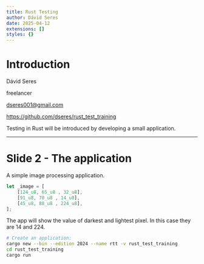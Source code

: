 ```yaml
---
title: Rust Testing
author: Dávid Seres
date: 2025-04-12
extensions: []
styles: {}
---
```


# Introduction

Dávid Seres

freelancer

dseres001@gmail.com

https://github.com/dseres/rust_test_training

Testing in Rust will be introduced by developing a small application.

---

# Slide 2 - The application

A simple image processing application. 

```rust
let _image = [
    [124_u8, 65_u8 , 32_u8], 
    [91_u8, 70_u8 , 14_u8], 
    [45_u8, 88_u8 , 224_u8], 
];
```
The app will show the value of darkest and lightest pixel. In this case they are 14 and 224.

```bash
# Create an application:
cargo new --bin --edition 2024 --name rtt -v rust_test_training
cd rust_test_training
cargo run
```

